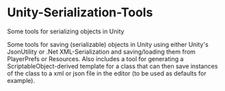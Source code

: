 # Unity-Serialization-Tools
Some tools for serializing objects in Unity

Some tools for saving (serializable) objects in Unity using either Unity's JsonUtility or .Net XML-Serialization and saving/loading them 
from PlayerPrefs or Resources. Also includes a tool for generating a ScriptableObject-derived template for a class that can then save instances
of the class to a xml or json file in the editor (to be used as defaults for example).
